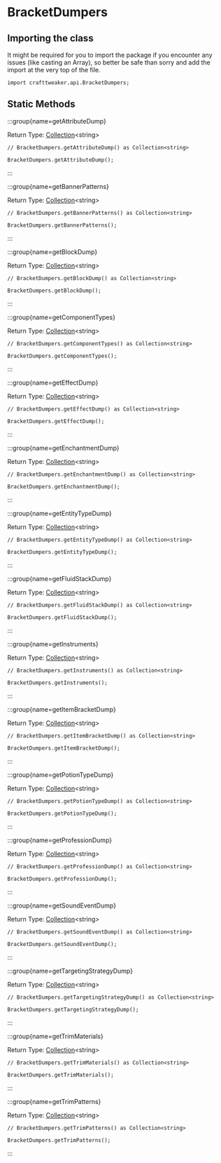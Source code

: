 # BracketDumpers

## Importing the class

It might be required for you to import the package if you encounter any issues (like casting an Array), so better be safe than sorry and add the import at the very top of the file.
```zenscript
import crafttweaker.api.BracketDumpers;
```


## Static Methods

:::group{name=getAttributeDump}

Return Type: [Collection](/vanilla/api/util/collection/Collection)&lt;string&gt;

```zenscript
// BracketDumpers.getAttributeDump() as Collection<string>

BracketDumpers.getAttributeDump();
```

:::

:::group{name=getBannerPatterns}

Return Type: [Collection](/vanilla/api/util/collection/Collection)&lt;string&gt;

```zenscript
// BracketDumpers.getBannerPatterns() as Collection<string>

BracketDumpers.getBannerPatterns();
```

:::

:::group{name=getBlockDump}

Return Type: [Collection](/vanilla/api/util/collection/Collection)&lt;string&gt;

```zenscript
// BracketDumpers.getBlockDump() as Collection<string>

BracketDumpers.getBlockDump();
```

:::

:::group{name=getComponentTypes}

Return Type: [Collection](/vanilla/api/util/collection/Collection)&lt;string&gt;

```zenscript
// BracketDumpers.getComponentTypes() as Collection<string>

BracketDumpers.getComponentTypes();
```

:::

:::group{name=getEffectDump}

Return Type: [Collection](/vanilla/api/util/collection/Collection)&lt;string&gt;

```zenscript
// BracketDumpers.getEffectDump() as Collection<string>

BracketDumpers.getEffectDump();
```

:::

:::group{name=getEnchantmentDump}

Return Type: [Collection](/vanilla/api/util/collection/Collection)&lt;string&gt;

```zenscript
// BracketDumpers.getEnchantmentDump() as Collection<string>

BracketDumpers.getEnchantmentDump();
```

:::

:::group{name=getEntityTypeDump}

Return Type: [Collection](/vanilla/api/util/collection/Collection)&lt;string&gt;

```zenscript
// BracketDumpers.getEntityTypeDump() as Collection<string>

BracketDumpers.getEntityTypeDump();
```

:::

:::group{name=getFluidStackDump}

Return Type: [Collection](/vanilla/api/util/collection/Collection)&lt;string&gt;

```zenscript
// BracketDumpers.getFluidStackDump() as Collection<string>

BracketDumpers.getFluidStackDump();
```

:::

:::group{name=getInstruments}

Return Type: [Collection](/vanilla/api/util/collection/Collection)&lt;string&gt;

```zenscript
// BracketDumpers.getInstruments() as Collection<string>

BracketDumpers.getInstruments();
```

:::

:::group{name=getItemBracketDump}

Return Type: [Collection](/vanilla/api/util/collection/Collection)&lt;string&gt;

```zenscript
// BracketDumpers.getItemBracketDump() as Collection<string>

BracketDumpers.getItemBracketDump();
```

:::

:::group{name=getPotionTypeDump}

Return Type: [Collection](/vanilla/api/util/collection/Collection)&lt;string&gt;

```zenscript
// BracketDumpers.getPotionTypeDump() as Collection<string>

BracketDumpers.getPotionTypeDump();
```

:::

:::group{name=getProfessionDump}

Return Type: [Collection](/vanilla/api/util/collection/Collection)&lt;string&gt;

```zenscript
// BracketDumpers.getProfessionDump() as Collection<string>

BracketDumpers.getProfessionDump();
```

:::

:::group{name=getSoundEventDump}

Return Type: [Collection](/vanilla/api/util/collection/Collection)&lt;string&gt;

```zenscript
// BracketDumpers.getSoundEventDump() as Collection<string>

BracketDumpers.getSoundEventDump();
```

:::

:::group{name=getTargetingStrategyDump}

Return Type: [Collection](/vanilla/api/util/collection/Collection)&lt;string&gt;

```zenscript
// BracketDumpers.getTargetingStrategyDump() as Collection<string>

BracketDumpers.getTargetingStrategyDump();
```

:::

:::group{name=getTrimMaterials}

Return Type: [Collection](/vanilla/api/util/collection/Collection)&lt;string&gt;

```zenscript
// BracketDumpers.getTrimMaterials() as Collection<string>

BracketDumpers.getTrimMaterials();
```

:::

:::group{name=getTrimPatterns}

Return Type: [Collection](/vanilla/api/util/collection/Collection)&lt;string&gt;

```zenscript
// BracketDumpers.getTrimPatterns() as Collection<string>

BracketDumpers.getTrimPatterns();
```

:::

